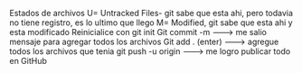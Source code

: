 Estados de archivos
U= Untracked Files- git sabe que esta ahi, pero todavia no tiene registro, es lo ultimo que llego
M= Modified, git sabe que esta ahi y esta modificado 
Reinicialice con git init 
Git commit -m ---> me salio mensaje para agregar todos los archivos
Git add . (enter) ---> agregue todos los archivos que tenia 
git push -u origin ---> me logro publicar todo en GitHub
